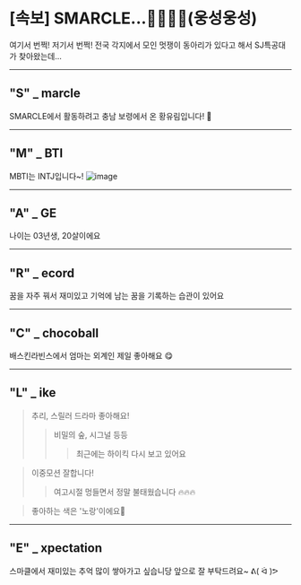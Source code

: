 [속보] SMARCLE...👥👤👤👥(웅성웅성)
===
여기서 번쩍! 저기서 번쩍! 
전국 각지에서 모인 멋쟁이 동아리가 있다고 해서 SJ특공대가 찾아왔는데...

****
"S" _ marcle
------
SMARCLE에서 활동하려고 충남 보령에서 온 황유림입니다! 🙋

***
"M" _ BTI
-----
MBTI는 INTJ입니다~! 
![image](https://user-images.githubusercontent.com/101860592/159746686-eeda20ed-1a2b-4d9c-81c8-2ebba82c576d.png)

***
"A" _ GE
------
나이는 03년생, 20살이에요

***
"R" _ ecord
-----
꿈을 자주 꿔서 재미있고 기억에 남는 꿈을 기록하는 습관이 있어요

****
"C" _ chocoball
---
 배스킨라빈스에서 엄마는 외계인 제일 좋아해요 😋

***
"L" _ ike
---
> 추리, 스릴러 드라마 좋아해요!
> > 비밀의 숲, 시그널 등등 
> > > 최근에는 하이킥 다시 보고 있어요

> 이중모션 잘합니다!
> > 여고시절 멍들면서 정말 불태웠습니다 🔥🔥🔥

> 좋아하는 색은 '노랑'이에요💛

***
"E" _ xpectation 
---
스마클에서 재미있는 추억 많이 쌓아가고 싶습니당
앞으로 잘 부탁드려요~ ᕕ( ᐛ )ᕗ


